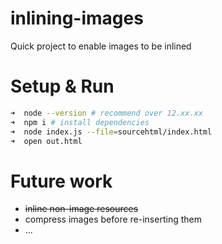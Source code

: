 # inlining-images
Quick project to enable images to be inlined

# Setup & Run
```bash
➜  node --version # recommend over 12.xx.xx
➜  npm i # install dependencies
➜  node index.js --file=sourcehtml/index.html
➜  open out.html
```

# Future work
- ~~inline non-image resources~~
- compress images before re-inserting them
- ...
